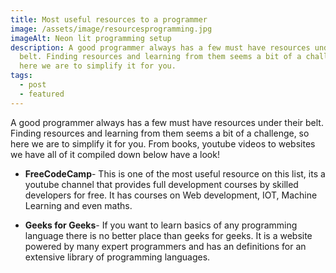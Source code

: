 ```yaml
---
title: Most useful resources to a programmer
image: /assets/image/resourcesprogramming.jpg
imageAlt: Neon lit programming setup
description: A good programmer always has a few must have resources under their
  belt. Finding resources and learning from them seems a bit of a challenge, so
  here we are to simplify it for you.
tags:
  - post
  - featured
---
```

A good programmer always has a few must have resources under their belt. Finding resources and learning from them seems a bit of a challenge, so here we are to simplify it for you. From books, youtube videos to websites we have all of it compiled down below have a look!

 - **FreeCodeCamp**- This is one of the most useful resource on this list, its a youtube channel that provides full development courses by skilled developers for free. It has courses on Web development, IOT, Machine Learning and even maths.

 - **Geeks for Geeks**- If you want to learn basics of any programming language there is no better place than geeks for geeks. It is a website powered by many expert programmers and has an definitions for an extensive library of programming languages.
